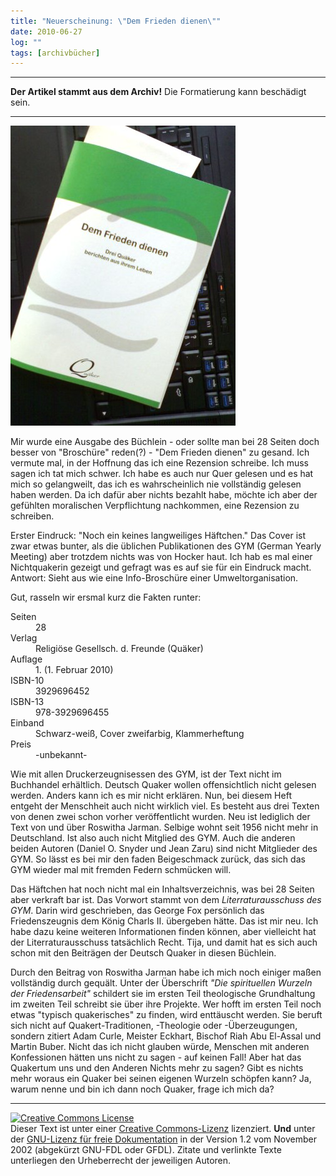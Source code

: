 ```yaml
---
title: "Neuerscheinung: \"Dem Frieden dienen\""
date: 2010-06-27
log: ""
tags: [archivbücher]
---
```

<hr><b>Der Artikel stammt aus dem Archiv!</b> Die Formatierung kann beschädigt sein.<hr>


![buchcover_gym_net.JPG](buchcover_gym_net.JPG)

Mir wurde eine Ausgabe des B&uuml;chlein - oder sollte man bei 28 Seiten doch besser von &quot;Brosch&uuml;re&quot; reden(?) - &quot;Dem Frieden dienen&quot; zu gesand. Ich vermute mal, in der Hoffnung das ich eine Rezension schreibe. Ich muss sagen ich tat mich schwer. Ich habe es auch nur Quer gelesen und es hat mich so gelangweilt, das ich es wahrscheinlich nie vollst&auml;ndig gelesen haben werden. Da ich daf&uuml;r aber nichts bezahlt habe, m&ouml;chte ich aber der gef&uuml;hlten moralischen Verpflichtung nachkommen, eine Rezension zu schreiben.</p>
<!--break-->
<p>Erster Eindruck: &quot;Noch ein keines langweiliges H&auml;ftchen.&quot; Das Cover ist zwar etwas bunter, als die &uuml;blichen Publikationen des GYM (German Yearly Meeting) aber trotzdem nichts was von Hocker haut. Ich hab es mal einer Nichtquakerin gezeigt und gefragt was es auf sie f&uuml;r ein Eindruck macht. Antwort: Sieht aus wie eine Info-Brosch&uuml;re einer Umweltorganisation.</p>
<p>Gut, rasseln wir ersmal kurz die Fakten runter:</p>
<dl>
    <dt>Seiten</dt>
    <dd>28</dd>
    <dt>Verlag</dt>
    <dd>Religi&ouml;se Gesellsch. d. Freunde (Qu&auml;ker)</dd>
    <dt>Auflage</dt>
    <dd>1. (1. Februar 2010)</dd>
    <dt>ISBN-10</dt>
    <dd>3929696452</dd>
    <dt>ISBN-13</dt>
    <dd>978-3929696455</dd>
    <dt>Einband</dt>
    <dd>Schwarz-wei&szlig;, Cover zweifarbig, Klammerheftung</dd>
    <dt>Preis</dt>
    <dd>-unbekannt-</dd>
</dl>
<p>Wie mit allen Druckerzeugnisessen des GYM, ist der Text nicht im Buchhandel erh&auml;ltlich. Deutsch Quaker wollen offensichtlich nicht gelesen werden. Anders kann ich es mir nicht erkl&auml;ren. Nun, bei diesem Heft entgeht der Menschheit auch nicht wirklich viel. Es besteht aus drei Texten von denen zwei schon vorher ver&ouml;ffentlicht wurden. Neu ist lediglich der Text von und &uuml;ber Roswitha Jarman. Selbige wohnt seit 1956 nicht mehr in Deutschland. Ist also auch nicht Mitglied des GYM. Auch die anderen beiden Autoren (Daniel O. Snyder und Jean Zaru) sind nicht Mitglieder des GYM. So l&auml;sst es bei mir den faden Beigeschmack zur&uuml;ck, das sich das GYM wieder mal mit fremden Federn schm&uuml;cken will.</p>
<p>Das H&auml;ftchen hat noch nicht mal ein Inhaltsverzeichnis, was bei 28 Seiten aber verkraft bar ist. Das Vorwort stammt von dem <i>Literraturausschuss des GYM</i>. Darin wird geschrieben, das George Fox pers&ouml;nlich das Friedenszeugnis dem K&ouml;nig Charls II. &uuml;bergeben h&auml;tte. Das ist mir neu. Ich habe dazu keine weiteren Informationen finden k&ouml;nnen, aber vielleicht hat der Literraturausschuss tats&auml;chlich Recht. Tija, und damit hat es sich auch schon mit den Beitr&auml;gen der Deutsch Quaker in diesen B&uuml;chlein.</p>
<p>Durch den Beitrag von Roswitha Jarman habe ich mich noch einiger ma&szlig;en vollst&auml;ndig durch gequ&auml;lt. Unter der &Uuml;berschrift <em>&quot;Die spirituellen Wurzeln der Friedensarbeit&quot;</em> schildert sie im ersten Teil theologische Grundhaltung im zweiten Teil schreibt sie &uuml;ber ihre Projekte. Wer hofft im ersten Teil noch etwas &quot;typisch quakerisches&quot; zu finden, wird entt&auml;uscht werden. Sie beruft sich nicht auf Quakert-Traditionen, -Theologie oder -&Uuml;berzeugungen, sondern zitiert Adam Curle, Meister Eckhart, Bischof Riah Abu El-Assal und Martin Buber. Nicht das ich nicht glauben w&uuml;rde, Menschen mit anderen Konfessionen h&auml;tten uns nicht zu sagen - auf keinen Fall! Aber hat das Quakertum uns und den Anderen Nichts mehr zu sagen? Gibt es nichts mehr woraus ein Quaker bei seinen eigenen Wurzeln sch&ouml;pfen kann? Ja, warum nenne und bin ich dann noch Quaker, frage ich mich da?</p>
<hr />
<p><a rel="license" href="http://creativecommons.org/licenses/by-sa/3.0/de/"><img alt="Creative Commons License" style="border-width: 0pt;" src="http://i.creativecommons.org/l/by-sa/3.0/de/88x31.png" /></a><br />
Dieser <span xmlns:dc="http://purl.org/dc/elements/1.1/" href="http://purl.org/dc/dcmitype/Text" rel="dc:type">Text</span> ist unter einer <a rel="license" href="http://creativecommons.org/licenses/by-sa/3.0/de/">Creative Commons-Lizenz</a> lizenziert. <b>Und</b> unter der <a href="http://de.wikipedia.org/wiki/GFDL">GNU-Lizenz f&uuml;r freie Dokumentation</a> in der Version 1.2 vom November 2002 (abgek&uuml;rzt GNU-FDL oder GFDL). Zitate und verlinkte Texte unterliegen den Urheberrecht der jeweiligen Autoren.</p>
